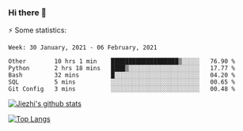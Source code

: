 ### Hi there 👋

⚡ Some statistics:

<!--START_SECTION:waka-->
```text
Week: 30 January, 2021 - 06 February, 2021

Other        10 hrs 1 min    ███████████████████▒░░░░░   76.90 % 
Python       2 hrs 18 mins   ████▒░░░░░░░░░░░░░░░░░░░░   17.77 % 
Bash         32 mins         █░░░░░░░░░░░░░░░░░░░░░░░░   04.20 % 
SQL          5 mins          ░░░░░░░░░░░░░░░░░░░░░░░░░   00.65 % 
Git Config   3 mins          ░░░░░░░░░░░░░░░░░░░░░░░░░   00.48 % 
```
<!--END_SECTION:waka-->

[![Jiezhi's github stats](https://github-readme-stats.vercel.app/api?username=Jiezhi&show_icons=true)](https://github.com/Jiezhi/github-readme-stats)

[![Top Langs](https://github-readme-stats.vercel.app/api/top-langs/?username=Jiezhi&hide=javascript,html)](https://github.com/Jiezhi/github-readme-stats)
<!--
**Jiezhi/Jiezhi** is a ✨ _special_ ✨ repository because its `README.md` (this file) appears on your GitHub profile.

Here are some ideas to get you started:

- 🔭 I’m currently working on ...
- 🌱 I’m currently learning ...
- 👯 I’m looking to collaborate on ...
- 🤔 I’m looking for help with ...
- 💬 Ask me about ...
- 📫 How to reach me: ...
- 😄 Pronouns: ...
- ⚡ Fun fact: ...
-->

